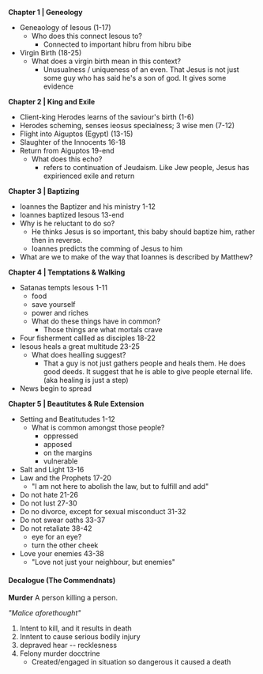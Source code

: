**Chapter 1 | Geneology**
- Geneaology of Iesous (1-17)
	- Who does this connect Iesous to?
		- Connected to important hibru from hibru bibe
- Virgin Birth (18-25)
	- What does a virgin birth mean in this context?
		- Unusualness / uniqueness of an even. That Jesus is not just some guy who has said he's a son of god. It gives some evidence

**Chapter 2 | King and Exile**
- Client-king Herodes learns of the saviour's birth (1-6)
- Herodes scheming, senses ieosus specialness; 3 wise men (7-12)
- Flight into Aiguptos (Egypt) (13-15)
- Slaughter of the Innocents 16-18
- Return from Aiguptos 19-end
	- What does this echo?
		- refers to continuation of Jeudaism. Like Jew people, Jesus has expirienced exile and return

**Chapter 3 | Baptizing**
- Ioannes the Baptizer and his ministry 1-12
- Ioannes baptized Iesous 13-end
- Why is he reluctant to do so?
	- He thinks Jesus is so important, this baby should baptize him, rather then in reverse.
	- Ioannes predicts the comming of Jesus to him
- What are we to make of the way that Ioannes is described by Matthew?

**Chapter 4 | Temptations & Walking**
- Satanas tempts Iesous 1-11
	- food
	- save yourself
	- power and riches
	- What do these things have in common?
		- Those things are what mortals crave
- Four fisherment callled as disciples 18-22
- Iesous heals a great multitude 23-25
	- What does healling suggest?
		- That a guy is not just gathers people and heals them. He does good deeds. It suggest that he is able to give people eternal life. (aka healing is just a step)
- News begin to spread

**Chapter 5 | Beautitutes & Rule Extension**
- Setting and Beatitutudes 1-12
	- What is common amongst those people?
		- oppressed
		- apposed
		- on the margins
		- vulnerable
- Salt and Light 13-16
- Law and the Prophets 17-20
	- "I am not here to abolish the law, but to fulfill and add"
- Do not hate 21-26
- Do not lust 27-30
- Do no divorce, except for sexual misconduct 31-32
- Do not swear oaths 33-37
- Do not retaliate 38-42
	- eye for an eye?
	- turn the other cheek
- Love your enemies 43-38
	- "Love not just your neighbour, but enemies"

#### Decalogue (The Commendnats)
**Murder**
A person killing a person.

*"Malice aforethought"*
1. Intent to kill, and it results in death
2. Inntent to cause serious bodily injury
3. depraved hear -- recklesness
4. Felony murder docctrine
	- Created/engaged in situation so dangerous it caused a death


